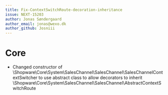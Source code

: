 ```yaml
---
title: Fix-ContextSwitchRoute-decoration-inheritance
issue: NEXT-15203
author: Jonas Søndergaard
author_email: jonas@wexo.dk 
author_github: Josniii
---
```

# Core
*  Changed constructor of \Shopware\Core\System\SalesChannel\SalesChannel\SalesChannelContextSwitcher to use abstract class to allow decorators to inherit \Shopware\Core\System\SalesChannel\SalesChannel\AbstractContextSwitchRoute
